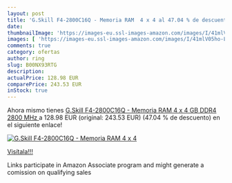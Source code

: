 ```yaml
---
layout: post
title: 'G.Skill F4-2800C16Q - Memoria RAM  4 x 4 al 47.04 % de descuento'
date: 
thumbnailImage: 'https://images-eu.ssl-images-amazon.com/images/I/41mlV05ho-L._SL200_.jpg'
images: [ 'https://images-eu.ssl-images-amazon.com/images/I/41mlV05ho-L._SL200_.jpg' ]
comments: true
category: ofertas
author: ring
slug: B00NX93RTG
description:
actualPrice: 128.98 EUR
comparePrice: 243.53 EUR
inStock: true
---
```


Ahora mismo tienes [G.Skill F4-2800C16Q - Memoria RAM  4 x 4 GB DDR4  2800 MHz ](https://www.amazon.es/dp/B00NX93RTG/?tag=tolees-21) a 128.98 EUR (original: 243.53 EUR) (47.04 %  de descuento) en el siguiente enlace!

[![G.Skill F4-2800C16Q - Memoria RAM  4 x 4](https://images-eu.ssl-images-amazon.com/images/I/41mlV05ho-L._SL200_.jpg)](https://www.amazon.es/dp/B00NX93RTG/?tag=tolees-21)

[Visítala!!!](https://www.amazon.es/dp/B00NX93RTG/?tag=tolees-21)

Links participate in Amazon Associate program and might generate a comission on qualifying sales
